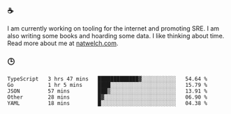 ### ☕

I am currently working on tooling for the internet and promoting SRE. I am also writing some books and hoarding some data. I like thinking about time. Read more about me at [natwelch.com](https://natwelch.com).

### 🕒

<!--START_SECTION:waka-->
```text
TypeScript   3 hrs 47 mins   █████████████▓░░░░░░░░░░░   54.64 % 
Go           1 hr 5 mins     ████░░░░░░░░░░░░░░░░░░░░░   15.79 % 
JSON         57 mins         ███▒░░░░░░░░░░░░░░░░░░░░░   13.91 % 
Other        28 mins         █▓░░░░░░░░░░░░░░░░░░░░░░░   06.90 % 
YAML         18 mins         █░░░░░░░░░░░░░░░░░░░░░░░░   04.38 % 
```
<!--END_SECTION:waka-->

